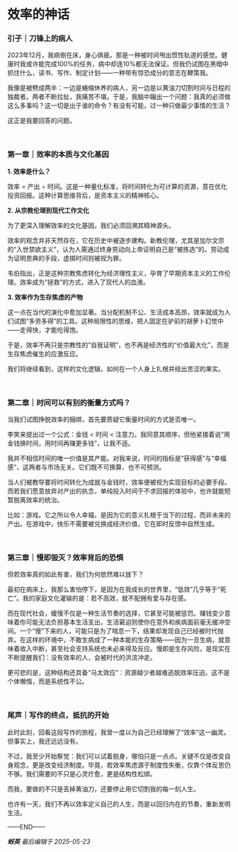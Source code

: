 # 效率的神话

### 引子｜刀锋上的病人

2023年12月，我病倒在床，身心俱疲。那是一种被时间甩出惯性轨道的感觉。健康时我或许能完成100%的任务，病中却连10%都无法保证。但我仍试图在黑暗中抓住什么，读书、写作、制定计划——一种带有惊恐成分的意志在鞭策我。

我像是被劈成两半：一边是蜷缩休养的病人，另一边是以黄油刀切割时间与日程的独裁者。两者不断拉扯，我痛苦不堪。于是，我脑中蹦出一个问题：我真的必须做这么多事吗？这一切是出于谁的命令？有没有可能，过一种只做最少事情的生活？

这正是我要回答的问题。

<br>

### 第一章｜效率的本质与文化基因

**1. 效率是什么？**

效率 = 产出 ÷ 时间。这是一种量化标准，将时间转化为可计算的资源，意在优化投资回报。这种计算思维背后，是资本主义的精神核心。

**2. 从宗教伦理到现代工作文化**

为了更深入理解效率的文化基因，我们必须回溯其精神源头。

效率的观念并非天然存在，它在历史中被逐步建构。新教伦理，尤其是加尔文宗的“入世禁欲主义”，认为人需通过终身劳动向上帝证明自己是“被拣选”的。劳动成为证明恩典的手段，虚掷时间则被视为罪。

韦伯指出，正是这种宗教焦虑转化为经济理性主义，孕育了早期资本主义的工作伦理。效率成为“拯救”的方式，进入了现代人的血液。

**3. 效率作为生存焦虑的产物**

这一点在当代的演化中愈加显著。当分配机制不公、生活成本高昂，效率就成为人们试图“多劳多得”的工具。这种局限性的思维，把人固定在驴前的胡萝卜幻觉中——走得快，才能吃得饱。

于是，效率不再只是宗教性的“自我证明”，也不再是经济性的“价值最大化”，而是生存焦虑催生的应激反应。

我们将继续看到，这样的文化逻辑，如何在一个人身上扎根并结出苦涩的果实。

<br>

### 第二章｜时间可以有别的衡量方式吗？

当我们试图挣脱效率的捆绑，首先要质疑它衡量时间的方式是否唯一。

李笑来提出过一个公式：金钱 < 时间 < 注意力。我同意其顺序，但他紧接着说“用金钱换时间，用时间再赚更多钱”，让我不适。

我并不相信时间的唯一价值是其产能。对我来说，时间的指标是“获得感”与“幸福感”，这两者与市场无关。它们既不可换算、也不可预测。

当人们被教导要将时间转化为成就与金钱时，效率便被视为实现目标的必要手段。而若我们愿意放弃对产出的执念，单纯投入时间于不求回报的体验中，也许就能短暂脱离效率的统治。

比如：游戏。它之所以令人幸福，是因为它的意义扎根于当下的过程，而非未来的产出。在游戏中，快乐不需要被兑换成经济价值，它在即时反馈中自然生成。

<br>

### 第三章｜慢即毁灭？效率背后的恐惧

但若效率真的如此有害，我们为何依然难以放下？

最初在病床上，我那么害怕停下，是因为在我成长的世界里，“低效”几乎等于“死亡”。我的家庭文化灌输的是：若不高效，就不配拥有爱与存在感。

而在现代社会，缓慢不仅是一种生活节奏的选择，它甚至可能被惩罚。赚钱变少意味着你可能无法负担基本生活支出，生活窘迫则使你在意外和疾病面前毫无缓冲空间。一个“慢”下来的人，可能只是为了喘息一下，结果却发现自己已经被时代抛弃。在这样的环境中，不敢生病成了一种本能的生存策略——因为一旦生病，就意味着收入中断，甚至社会支持系统也未必来得及反应。慢即是生存风险，是现实在不断提醒我们：没有效率的人，会被时代的洪流冲走。

更可悲的是，这种结构还具备“马太效应”：资源越少者越难逃脱效率压迫。这不是个体懒惰，而是系统性不公。

<br>

### 尾声｜写作的终点，抵抗的开始

此时此刻，回看这段写作的旅程，我曾一度以为自己已经理解了“效率”这一幽灵。但事实上，我还远远没有。

不过，我至少开始察觉：我们可以试着脱身，哪怕只是一点点。关键不仅是改变自身观念，更是改变经济制度。毕竟，若效率焦虑源于制度性失衡，仅靠个体反思仍不够。我们需要的不只是心灵疗愈，更是结构性松绑。

而我，要做的不只是丢掉黄油刀，还要停止用它切割我的每一刻人生。

也许有一天，我们不再以效率定义自己的人生，而是以回归内在的节奏，重新发明生活。

——END——

***蚜英** 最后编辑于 2025-05-23*
